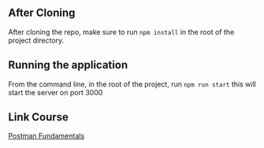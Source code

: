 ## After Cloning
After cloning the repo, make sure to run `npm install` in the root of the project directory.

## Running the application
From the command line, in the root of the project, run `npm run start` this will start the server on port 3000

## Link Course
[Postman Fundamentals](https://www.pluralsight.com/courses/postman-fundamentals)